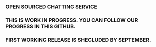 ### **OPEN SOURCED CHATTING SERVICE**

### **THIS IS WORK IN PROGRESS. YOU CAN FOLLOW OUR PROGRESS IN THIS GITHUB.**

### **FIRST WORKING RELEASE IS SHECLUDED BY SEPTEMBER.**
